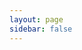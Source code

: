 ```yaml
---
layout: page
sidebar: false
---
```


<script setup>
import ResumeView from '../.vitepress/theme/views/resume/index.vue';

</script>

<ResumeView />